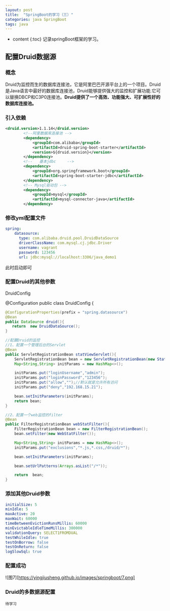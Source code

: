 ```yaml
---
layout: post
title:  "SpringBoot的学习（三）"
categories: java SpringBoot
tags: java
---
```


* content
{:toc}
记录springBoot框架的学习。

<!--excerpt-->

##  配置Druid数据源

### 概念

Druid为监控而生的数据库连接池，它是阿里巴巴开源平台上的一个项目。Druid是Java语言中最好的数据库连接池，Druid能够提供强大的监控和扩展功能.它可以替换DBCP和C3P0连接池。**Druid提供了一个高效、功能强大、可扩展性好的数据库连接池。**

###  引入依赖

```xml
<druid.version>1.1.14</druid.version>
        <!--阿里数据库连接池 -->
        <dependency>
            <groupId>com.alibaba</groupId>
            <artifactId>druid-spring-boot-starter</artifactId>
            <version>${druid.version}</version>
        </dependency>
        <!--   基本jdbc     -->
        <dependency>
            <groupId>org.springframework.boot</groupId>
            <artifactId>spring-boot-starter-jdbc</artifactId>
        </dependency>
        <!-- Mysql驱动包 -->
        <dependency>
            <groupId>mysql</groupId>
            <artifactId>mysql-connector-java</artifactId>
        </dependency>
```

###  修改yml配置文件

```yaml
spring:
    datasource:
      type: com.alibaba.druid.pool.DruidDataSource
      driverClassName: com.mysql.cj.jdbc.Driver
      username: vagrant
      password: 123456
      url: jdbc:mysql://localhost:3306/java_demo1
```

此时启动即可

### 配置Druid的其他参数

DruidConfig

@Configuration
public class DruidConfig {

```java
@ConfigurationProperties(prefix = "spring.datasource")
@Bean
public DataSource druid(){
   return  new DruidDataSource();
}

//配置Druid的监控
//1、配置一个管理后台的Servlet
@Bean
public ServletRegistrationBean statViewServlet(){
    ServletRegistrationBean bean = new ServletRegistrationBean(new StatViewServlet(), "/druid/*");
    Map<String,String> initParams = new HashMap<>();

    initParams.put("loginUsername","admin");
    initParams.put("loginPassword","123456");
    initParams.put("allow","");//默认就是允许所有访问
    initParams.put("deny","192.168.15.21");

    bean.setInitParameters(initParams);
    return bean;
}
```


```java
//2、配置一个web监控的filter
@Bean
public FilterRegistrationBean webStatFilter(){
    FilterRegistrationBean bean = new FilterRegistrationBean();
    bean.setFilter(new WebStatFilter());

    Map<String,String> initParams = new HashMap<>();
    initParams.put("exclusions","*.js,*.css,/druid/*");

    bean.setInitParameters(initParams);

    bean.setUrlPatterns(Arrays.asList("/*"));

    return  bean;
}
```
### 添加其他Druid参数

```yaml
initialSize: 5
minIdle: 5
maxActive: 20
maxWait: 60000
timeBetweenEvictionRunsMillis: 60000
minEvictableIdleTimeMillis: 300000
validationQuery: SELECT1FROMDUAL
testWhileIdle: true
testOnBorrow: false
testOnReturn: false
logSlowSql: true
```

### 配置成功

![图7][https://yingjiusheng.github.io/images/springboot/7.png]

### Druid的多数据源配置

`待学习`